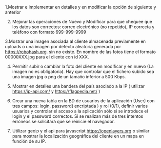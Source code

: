 1.Mostrar e implementar en detalles y en modificar la opción de siguiente y anterior

2. Mejorar las operaciones de Nuevo y Modificar para que chequee que los datos son correctos:  correo electrónico (no repetido), IP correcta y  teléfono con formato 999-999-9999

3.Mostrar una imagen asociada al cliente almacenada previamente en uploads o una imagen por defecto aleatoria generada por https://robohash.org.  sin no existe. En nombre de las fotos tiene el formato 00000XXX.jpg para el cliente con id XXX.

4. Permitir subir o cambiar la foto del cliente en modificar y en nuevo (La imagen no es obligatoria). Hay que controlar que el fichero subido sea una imagen jpg  o png de un tamaño inferior a 500 Kbps. 

5. Mostrar en detalles una bandera del país asociado a la IP ( utilizar https://ip-api.com/  y  https://flagpedia.net/ )

8. Crear una nueva tabla en la BD de usuarios de la aplicación (User)  con tres campos: login, password( encriptada )  y rol (0/1), definir varios usuarios y controlar el acceso a la aplicación sólo si se introduce el login y el password correctos. Si se realizan más de tres intentos erróneos se solicitará que se reinicie el navegador.

10. Utilizar geoip y el api para javascript https://openlayers.org o similar para mostrar la localización geográfica del cliente  en un mapa en función de su IP.

